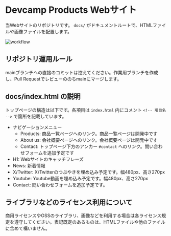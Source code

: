 Devcamp Products Webサイト
=========================

当Webサイトのリポジトリです。 `docs/` がドキュメントルートで、HTMLファイルや画像ファイルを配置します。

![workflow](https://github.com/cm-devcamp/devcamp_app1_prod/actions/workflows/super-linter.yml/badge.svg)

## リポジトリ運用ルール

mainブランチへの直接のコミットは控えてください。作業用ブランチを作成し、Pull Requestでレビューののちmainにマージします。

## docs/index.html の説明

トップページの構造は以下です。各項目は `index.html` 内にコメント `<!-- 項目名 -->` で箇所を記載しています。

- ナビゲーションメニュー
  - Products: 商品一覧ページへのリンク。商品一覧ページは開発中です
  - About us: 会社概要ページへのリンク。会社概要ページは開発中です
  - Contact: トップページ下方のアンカー `#contact` へのリンク。問い合わせフォームを追加予定です
- H1: Webサイトのキャッチフレーズ
- News: 新着情報
- X/Twitter: X/Twitterのつぶやきを埋め込み予定です。幅480px、高さ270px
- Youtube: Youtube動画を埋め込み予定です。幅480px、高さ270px
- Contact: 問い合わせフォームを追加予定です。

## ライブラリなどのライセンス利用について

商用ライセンスやOSSのライブラリ、画像などを利用する場合は各ライセンス規定を遵守してください。表記既定のあるものは、HTMLファイルや他のファイルに含めて構いません。
